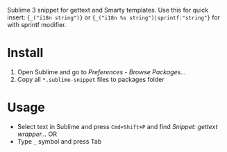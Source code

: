 Sublime 3 snippet for gettext and Smarty templates. 
Use this for quick insert: `{_("i18n string")}` or `{_("i18n %s string")|sprintf:"string"}` for with sprintf modifier.

# Install
1. Open Sublime and go to _Preferences - Browse Packages..._
2. Copy all `*.sublime-snippet` files to packages folder

# Usage
* Select text in Sublime and press `Cmd+Shift+P` and find _Snippet: gettext wrapper..._
OR
* Type `_` symbol and press Tab